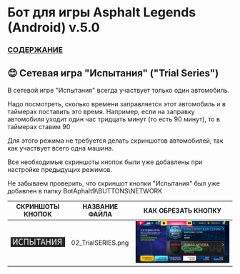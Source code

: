# __Бот для игры Asphalt Legends (Android) v.5.0__

### [СОДЕРЖАНИЕ](https://github.com/AUTOPILOTyoutube/bot-asphalt-legends-android/blob/main/README.md)  


## 😊 Сетевая игра "Испытания" ("Trial Series")

В сетевой игре "Испытания" всегда участвует только один автомобиль.  

Надо посмотреть, сколько времени заправляется этот автомобиль и в таймерах поставить это время. Например, если на заправку автомобиля уходит один час тридцать минут (то есть 90 минут), то в таймерах ставим 90

Для этого режима не требуется делать скриншотов автомобилей, так как участвует всего одна машина.

Все необходимые скриншоты кнопок были уже добавлены при настройке предыдущих режимов.

Не забываем проверить, что скриншот кнопки "Испытания" был уже добавлен в папку BotAphalt9\BUTTONS\NETWORK

| СКРИНШОТЫ КНОПОК | НАЗВАНИЕ ФАЙЛА | КАК ОБРЕЗАТЬ КНОПКУ |
|:---:|---|:---:|
|![Иллюстрация к проекту](https://github.com/autopilotyoutube/bot-asphalt-legends-android/raw/main/files/rus/BotAphalt9/BUTTONS/NETWORK/02_TrialSERIES.png)| 02_TrialSERIES.png | ![Как обрезать](https://github.com/autopilotyoutube/bot-asphalt-legends-android/raw/main/files/pictures/08_world_series/02_TrialSERIES.png) |